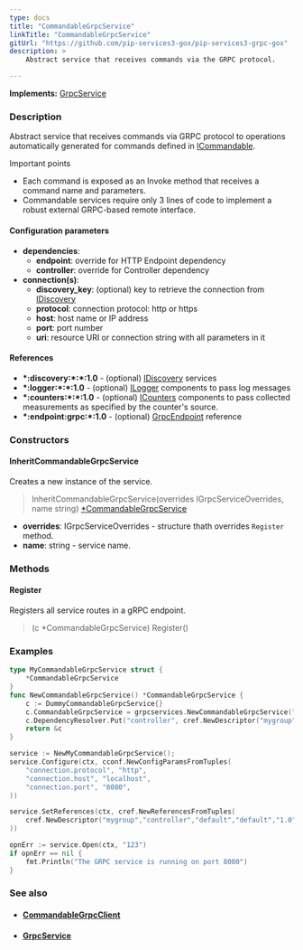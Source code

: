 ```yaml
---
type: docs
title: "CommandableGrpcService"
linkTitle: "CommandableGrpcService"
gitUrl: "https://github.com/pip-services3-gox/pip-services3-grpc-gox"
description: > 
    Abstract service that receives commands via the GRPC protocol.

---
```


**Implements:** [GrpcService](../../services/grpc_service)


### Description

Abstract service that receives commands via GRPC protocol
to operations automatically generated for commands defined in [ICommandable](../../../commons/commands/icommandable).

Important points

- Each command is exposed as an Invoke method that receives a command name and parameters.
- Commandable services require only 3 lines of code to implement a robust external
GRPC-based remote interface.

#### Configuration parameters

- **dependencies**:    
    - **endpoint**: override for HTTP Endpoint dependency    
    - **controller**: override for Controller dependency    
- **connection(s)**:    
    - **discovery_key**: (optional) key to retrieve the connection from [IDiscovery](../../../components/connect/idiscovery)    
    - **protocol**: connection protocol: http or https    
    - **host**: host name or IP address    
    - **port**: port number    
    - **uri**: resource URI or connection string with all parameters in it    
#### References
- **\*:discovery:\*:\*:1.0** - (optional) [IDiscovery](../../../components/connect/idiscovery) services
- **\*:logger:\*:\*:1.0** - (optional) [ILogger](../../../components/log/ilogger) components to pass log messages
- **\*:counters:\*:\*:1.0** - (optional) [ICounters](../../../components/count/icounters) components to pass collected measurements as specified by the counter's source.
- **\*:endpoint:grpc:*:1.0** - (optional) [GrpcEndpoint](../grpc_endpoint) reference

### Constructors

#### InheritCommandableGrpcService
Creates a new instance of the service.

> InheritCommandableGrpcService(overrides IGrpcServiceOverrides, name string) [*CommandableGrpcService]()

- **overrides**: IGrpcServiceOverrides - structure thath overrides `Register` method.
- **name**: string - service name.


### Methods

#### Register
Registers all service routes in a gRPC endpoint.

> (c *CommandableGrpcService) Register()


### Examples

```go
type MyCommandableGrpcService struct {
	*CommandableGrpcService
}
func NewCommandableGrpcService() *CommandableGrpcService {
	c := DummyCommandableGrpcService{}
	c.CommandableGrpcService = grpcservices.NewCommandableGrpcService("myservice")
	c.DependencyResolver.Put("controller", cref.NewDescriptor("mygroup", "controller", "default", "*", "*"))
	return &c
}

service := NewMyCommandableGrpcService();
service.Configure(ctx, cconf.NewConfigParamsFromTuples(
	"connection.protocol", "http",
	"connection.host", "localhost",
	"connection.port", "8080",
))

service.SetReferences(ctx, cref.NewReferencesFromTuples(
	cref.NewDescriptor("mygroup","controller","default","default","1.0"), controller
))

opnErr := service.Open(ctx, "123")
if opnErr == nil {
	fmt.Println("The GRPC service is running on port 8080")
}
```


### See also
- #### [CommandableGrpcClient](../../clients/commandable_grpc_client)
- #### [GrpcService](../grpc_service)

 
